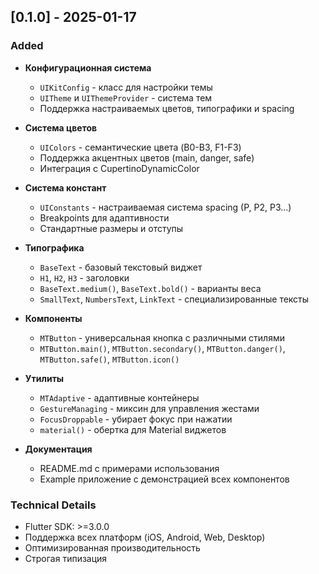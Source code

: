 ## [0.1.0] - 2025-01-17

### Added
- **Конфигурационная система**
  - `UIKitConfig` - класс для настройки темы
  - `UITheme` и `UIThemeProvider` - система тем
  - Поддержка настраиваемых цветов, типографики и spacing

- **Система цветов**
  - `UIColors` - семантические цвета (B0-B3, F1-F3)
  - Поддержка акцентных цветов (main, danger, safe)
  - Интеграция с CupertinoDynamicColor

- **Система констант**
  - `UIConstants` - настраиваемая система spacing (P, P2, P3...)
  - Breakpoints для адаптивности
  - Стандартные размеры и отступы

- **Типографика**
  - `BaseText` - базовый текстовый виджет
  - `H1`, `H2`, `H3` - заголовки
  - `BaseText.medium()`, `BaseText.bold()` - варианты веса
  - `SmallText`, `NumbersText`, `LinkText` - специализированные тексты

- **Компоненты**
  - `MTButton` - универсальная кнопка с различными стилями
  - `MTButton.main()`, `MTButton.secondary()`, `MTButton.danger()`, `MTButton.safe()`, `MTButton.icon()`

- **Утилиты**
  - `MTAdaptive` - адаптивные контейнеры
  - `GestureManaging` - миксин для управления жестами
  - `FocusDroppable` - убирает фокус при нажатии
  - `material()` - обертка для Material виджетов

- **Документация**
  - README.md с примерами использования
  - Example приложение с демонстрацией всех компонентов

### Technical Details
- Flutter SDK: >=3.0.0
- Поддержка всех платформ (iOS, Android, Web, Desktop)
- Оптимизированная производительность
- Строгая типизация
